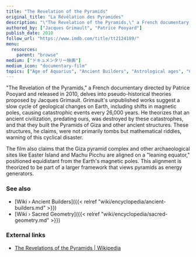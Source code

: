 ```yaml
---
title: "The Revelation of the Pyramids"
original_title: "La Révélation des Pyramides"
description: "\"The Revelation of the Pyramids,\" a French documentary directed by Patrice Pooyard and released in 2010, delves into pseudo-historical theories proposed by Jacques Grimault. Grimault's unpublished works suggest a slow cycle of geological changes on Earth, including shifts in magnetic poles, causing catastrophic events every 26,000 years. He theorizes that an ancient civilization, predating ours, was destroyed by these catastrophes, and that they built the Pyramids of Giza and other ancient structures. These structures, he claims, were not primarily tombs but mathematical riddles, warning of this cyclical disaster."
authored_by: ["Jacques Grimault", "Patrice Pooyard"]
publish_date: 2010
follow_url: "https://www.imdb.com/title/tt2124189/"
menu:
  resources:
    parent: "browse"
medium: ["ドキュメンタリー映画"]
medium_icon: "documentary-film"
topics: ["Age of Aquarius", "Ancient Builders", "Astrological ages", "Cataclysm", "Precession", "Pyramids", "The Tradition"]
---
```


"The Revelation of the Pyramids," a French documentary directed by Patrice Pooyard and released in 2010, delves into pseudo-historical theories proposed by Jacques Grimault. Grimault's unpublished works suggest a slow cycle of geological changes on Earth, including shifts in magnetic poles, causing catastrophic events every 26,000 years. He theorizes that an ancient civilization, predating ours, was destroyed by these catastrophes, and that they built the Pyramids of Giza and other ancient structures. These structures, he claims, were not primarily tombs but mathematical riddles, warning of this cyclical disaster.

The film also claims that the Giza pyramid complex and other archaeological sites like Easter Island and Machu Picchu are aligned on a "leaning equator," positioned equidistant from the Earth's magnetic poles. This alignment is theorized to be part of a larger framework that views pyramids as energy generators.

### See also

- [Wiki › Ancient Builders]({{< relref "wiki/encyclopedia/ancient-builders.md" >}})
- [Wiki › Sacred Geometry]({{< relref "wiki/encyclopedia/sacred-geometry.md" >}})

### External links

- [The Revelations of the Pyramids | Wikipedia](https://en.wikipedia.org/wiki/The_Revelation_of_the_Pyramids)
